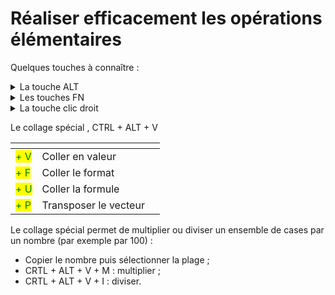 # Réaliser efficacement les opérations élémentaires

Quelques touches à connaître :

<details>

<summary>La touche ALT</summary>

* C’est la touche la plus importante du clavier quand on travaille sur Excel, il est très rapidement très rentable d’apprendre les raccourcis ALT des opérations les plus usuelles et répétitives.
* La touche ALT permet d’accéder à l’ensemble des fonctionnalités du tableur directement depuis le clavier, _via_ des « chemins » qui partent des onglets du bandeau supérieur et arrivent sur les fonctions spécifiques.
* Le fonctionnement de la touche ALT est le même sur Powerpoint et Word.

</details>

<details>

<summary>Les touches FN</summary>

* La touche F2 : entrer et sortir d’une case, alterner entre se déplacer dans une formule et dans l’onglet quand on tape une formule.

<!---->

* La touche F4 : figer une formule (soit l’ensemble des références à des cases, soit seulement les lignes ou les colonnes, en fonction du nombre de fois où la touche est utilisée) et répliquer l’opération précédent.

<!---->

* La touche F12 : enregistrer sous

</details>

<details>

<summary>La touche clic droit</summary>

Cette touche est fusionnée avec la touche CTRL de droite sur les petits claviers et accessible grâce à la touche FN

</details>

Le collage spécial , CTRL + ALT + V

<table data-view="cards"><thead><tr><th></th><th></th><th></th></tr></thead><tbody><tr><td><mark style="color:green;">+ V</mark></td><td>Coller en valeur</td><td></td></tr><tr><td><mark style="color:green;">+ F</mark></td><td>Coller le format</td><td></td></tr><tr><td><mark style="color:green;">+ U</mark></td><td>Coller la formule</td><td></td></tr><tr><td><mark style="color:green;">+ P</mark></td><td>Transposer le vecteur</td><td></td></tr></tbody></table>

Le collage spécial permet de multiplier ou diviser un ensemble de cases par un nombre (par exemple par 100) :

* Copier le nombre puis sélectionner la plage ;
* CRTL + ALT + V + M : multiplier ;
* CRTL + ALT + V + I : diviser.
